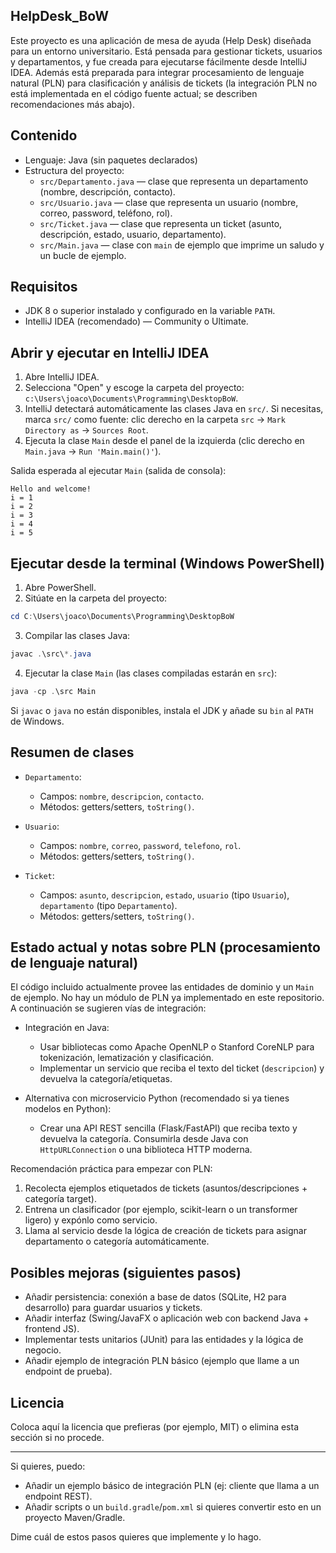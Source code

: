 ## HelpDesk_BoW

Este proyecto es una aplicación de mesa de ayuda (Help Desk) diseñada para un entorno universitario. Está pensada para gestionar tickets, usuarios y departamentos, y fue creada para ejecutarse fácilmente desde IntelliJ IDEA. Además está preparada para integrar procesamiento de lenguaje natural (PLN) para clasificación y análisis de tickets (la integración PLN no está implementada en el código fuente actual; se describen recomendaciones más abajo).

## Contenido

- Lenguaje: Java (sin paquetes declarados)
- Estructura del proyecto:
	- `src/Departamento.java` — clase que representa un departamento (nombre, descripción, contacto).
	- `src/Usuario.java` — clase que representa un usuario (nombre, correo, password, teléfono, rol).
	- `src/Ticket.java` — clase que representa un ticket (asunto, descripción, estado, usuario, departamento).
	- `src/Main.java` — clase con `main` de ejemplo que imprime un saludo y un bucle de ejemplo.

## Requisitos

- JDK 8 o superior instalado y configurado en la variable `PATH`.
- IntelliJ IDEA (recomendado) — Community o Ultimate.

## Abrir y ejecutar en IntelliJ IDEA

1. Abre IntelliJ IDEA.
2. Selecciona "Open" y escoge la carpeta del proyecto: `c:\Users\joaco\Documents\Programming\DesktopBoW`.
3. IntelliJ detectará automáticamente las clases Java en `src/`. Si necesitas, marca `src/` como fuente: clic derecho en la carpeta `src` -> `Mark Directory as` -> `Sources Root`.
4. Ejecuta la clase `Main` desde el panel de la izquierda (clic derecho en `Main.java` -> `Run 'Main.main()'`).

Salida esperada al ejecutar `Main` (salida de consola):

```
Hello and welcome!
i = 1
i = 2
i = 3
i = 4
i = 5
```

## Ejecutar desde la terminal (Windows PowerShell)

1. Abre PowerShell.
2. Sitúate en la carpeta del proyecto:

```powershell
cd C:\Users\joaco\Documents\Programming\DesktopBoW
```

3. Compilar las clases Java:

```powershell
javac .\src\*.java
```

4. Ejecutar la clase `Main` (las clases compiladas estarán en `src`):

```powershell
java -cp .\src Main
```

Si `javac` o `java` no están disponibles, instala el JDK y añade su `bin` al `PATH` de Windows.

## Resumen de clases

- `Departamento`:
	- Campos: `nombre`, `descripcion`, `contacto`.
	- Métodos: getters/setters, `toString()`.

- `Usuario`:
	- Campos: `nombre`, `correo`, `password`, `telefono`, `rol`.
	- Métodos: getters/setters, `toString()`.

- `Ticket`:
	- Campos: `asunto`, `descripcion`, `estado`, `usuario` (tipo `Usuario`), `departamento` (tipo `Departamento`).
	- Métodos: getters/setters, `toString()`.

## Estado actual y notas sobre PLN (procesamiento de lenguaje natural)

El código incluido actualmente provee las entidades de dominio y un `Main` de ejemplo. No hay un módulo de PLN ya implementado en este repositorio. A continuación se sugieren vías de integración:

- Integración en Java:
	- Usar bibliotecas como Apache OpenNLP o Stanford CoreNLP para tokenización, lematización y clasificación.
	- Implementar un servicio que reciba el texto del ticket (`descripcion`) y devuelva la categoría/etiquetas.

- Alternativa con microservicio Python (recomendado si ya tienes modelos en Python):
	- Crear una API REST sencilla (Flask/FastAPI) que reciba texto y devuelva la categoría. Consumirla desde Java con `HttpURLConnection` o una biblioteca HTTP moderna.

Recomendación práctica para empezar con PLN:
1. Recolecta ejemplos etiquetados de tickets (asuntos/descripciones + categoría target).
2. Entrena un clasificador (por ejemplo, scikit-learn o un transformer ligero) y expónlo como servicio.
3. Llama al servicio desde la lógica de creación de tickets para asignar departamento o categoría automáticamente.

## Posibles mejoras (siguientes pasos)

- Añadir persistencia: conexión a base de datos (SQLite, H2 para desarrollo) para guardar usuarios y tickets.
- Añadir interfaz (Swing/JavaFX o aplicación web con backend Java + frontend JS).
- Implementar tests unitarios (JUnit) para las entidades y la lógica de negocio.
- Añadir ejemplo de integración PLN básico (ejemplo que llame a un endpoint de prueba).

## Licencia

Coloca aquí la licencia que prefieras (por ejemplo, MIT) o elimina esta sección si no procede.

---

Si quieres, puedo:
- Añadir un ejemplo básico de integración PLN (ej: cliente que llama a un endpoint REST).
- Añadir scripts o un `build.gradle`/`pom.xml` si quieres convertir esto en un proyecto Maven/Gradle.

Dime cuál de estos pasos quieres que implemente y lo hago.

